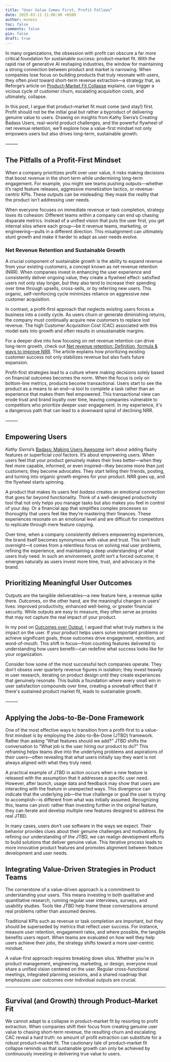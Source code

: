 ```yaml
---
title: "User Value Comes First, Profit Follows"
date: 2025-03-11 11:00:00 +0500
author: muness
toc: false
comments: false
pin: false
draft: true
---
```


In many organizations, the obsession with profit can obscure a far more critical foundation for sustainable success: product–market fit. With the rapid rise of generative AI reshaping industries, the window for maintaining a strong connection between product and market is narrowing. When companies lose focus on building products that truly resonate with users, they often pivot toward short-term revenue extraction—a strategy that, as Reforge’s article on [Product–Market Fit Collapse](https://www.reforge.com/blog/product-market-fit-collapse) explains, can trigger a vicious cycle of customer churn, escalating acquisition costs, and ultimately, collapse.

In this post, I argue that product–market fit must come (and stay!) first. Profit should not be the initial goal but rather a byproduct of delivering genuine value to users. Drawing on insights from Kathy Sierra’s Creating Badass Users, real-world product challenges, and the powerful flywheel of net revenue retention, we’ll explore how a value-first mindset not only empowers users but also drives long-term, sustainable growth.

⸻

## The Pitfalls of a Profit-First Mindset

When a company prioritizes profit over user value, it risks making decisions that boost revenue in the short term while undermining long-term engagement. For example, you might see teams pushing outputs—whether it’s rapid feature releases, aggressive monetization tactics, or revenue-centric KPIs. These outputs can be misleading: they mask the reality that the product isn’t addressing user needs.

When everyone focuses on immediate revenue or task completion, strategy loses its cohesion: Different teams within a company can end up chasing disparate metrics.  Instead of a unified vision that puts the user first, you get internal silos where each group—be it revenue teams, marketing, or engineering—pulls in a different direction. This misalignment can ultimately stunt growth and make it harder to adapt as user needs evolve.

### Net Revenue Retention and Sustainable Growth

A crucial component of sustainable growth is the ability to expand revenue from your existing customers, a concept known as net revenue retention (NRR). When companies invest in enhancing the user experience and consistently deliver ongoing value, they create a flywheel effect: satisfied users not only stay longer, but they also tend to increase their spending over time through upsells, cross-sells, or by referring new users. This organic, self-reinforcing cycle minimizes reliance on aggressive new customer acquisition.

In contrast, a profit-first approach that neglects existing users forces a business into a costly cycle. As users churn or generate diminishing returns, the company must continually acquire new customers to replace lost revenue. The high Customer Acquisition Cost (CAC) associated with this model eats into growth and often results in unsustainable margins.

For a deeper dive into how focusing on net revenue retention can drive long-term growth, check out [Net revenue retention: Definition, formula & ways to improve NRR](https://www.paddle.com/blog/net-revenue-retention-the-new-benchmark-metric-for-saas). The article explains how prioritizing existing customer success not only stabilizes revenue but also fuels future expansion.

Profit-first strategies lead to a culture where making decisions solely based on financial outcomes becomes the norm. When the focus is only on bottom-line metrics, products become transactional. Users start to see the product as a means to an end—a tool to complete a task rather than an experience that makes them feel empowered. This transactional view can erode trust and brand loyalty over time, leaving companies vulnerable to competitors who prioritize deeper user engagement. In my experience, it's a dangerous path that can lead to a downward spiral of declining NRR.

⸻

## Empowering Users

*Kathy Sierra*’s [Badass: Making Users Awesome](https://www.amazon.com/Badass-Making-Awesome-Kathy-Sierra/dp/1491919019?tag=googhydr-20&source=dsa&hvcampaign=books&gclid=CjwKCAjwvr--BhB5EiwAd5YbXkPeUh1FIee-wM5p1BY8qzU28x5DzKln70_aWr3JovLy9Ua7rpT84hoCupIQAvD_BwE) isn’t about adding flashy features or superficial *cool* factors. It’s about empowering users. When users feel that your product genuinely makes their lives better—when they feel more capable, informed, or even inspired—they become more than just customers; they become advocates. They start telling their friends, posting, and turning into organic growth engines for your product. NRR goes up, and the flywheel starts spinning.

A product that makes its users feel *badass* creates an emotional connection that goes far beyond functionality. Think of a well-designed productivity tool that not only helps you manage tasks but also makes you feel in control of your day. Or a financial app that simplifies complex processes so thoroughly that users feel like they’re mastering their finances. These experiences resonate on an emotional level and are difficult for competitors to replicate through mere feature copying.

Over time, when a company consistently delivers empowering experiences, the brand itself becomes synonymous with value and trust. This isn’t built overnight—it comes from a relentless focus on solving real user problems, refining the experience, and maintaining a deep understanding of what users truly need. In such an environment, profit isn’t a forced outcome; it emerges naturally as users invest more time, trust, and advocacy in the brand.

## Prioritizing Meaningful User Outcomes

Outputs are the tangible deliverables—a new feature here, a revenue spike there. Outcomes, on the other hand, are the meaningful changes in users’ lives: improved productivity, enhanced well-being, or greater financial security. While outputs are easy to measure, they often serve as proxies that may not capture the real impact of your product.

In my post on [Outcomes over Output](https://muness.com/posts/outcomes-over-output-book-summary/), I argued that what truly matters is the impact on the user. If your product helps users solve important problems or achieve significant goals, those outcomes drive engagement, retention, and word-of-mouth. This shift in focus—from counting features delivered to understanding how users benefit—can redefine what success looks like for your organization.

Consider how some of the most successful tech companies operate. They don’t obsess over quarterly revenue figures in isolation; they invest heavily in user research, iterating on product design until they create experiences that genuinely resonate. This builds a foundation where every small win in user satisfaction compounds over time, creating a snowball effect that if there's sustained product market fit, leads to sustainable growth.

⸻

## Applying the Jobs-to-Be-Done Framework

One of the most effective ways to transition from a profit-first to a value-first mindset is by employing the Jobs-to-Be-Done (JTBD) framework. Rather than asking “What features should we add?” JTBD shifts the conversation to “What job is the user hiring our product to do?” This reframing helps teams dive into the underlying problems and aspirations of their users—often revealing that what users initially say they want is not always aligned with what they truly need.

A practical example of JTBD in action occurs when a new feature is released with the assumption that it addresses a specific user need. However, after launch, usage data and feedback may show that users are interacting with the feature in unexpected ways. This divergence can indicate that the underlying job—the true challenge or goal the user is trying to accomplish—is different from what was initially assumed. Recognizing this, teams can pivot: rather than investing further in the original feature, they can iterate and develop multiple new features designed to address the real JTBD.

In many cases, users don’t use software in the ways we expect. Their behavior provides clues about their genuine challenges and motivations. By refining our understanding of the JTBD, we can realign development efforts to build solutions that deliver genuine value. This iterative process leads to more innovative product features and promotes alignment between feature development and user needs.

## Integrating Value-Driven Strategies in Product Teams

The cornerstone of a value-driven approach is a commitment to understanding your users. This means investing in both qualitative and quantitative research, running regular user interviews, surveys, and usability studies. Tools like JTBD help frame these conversations around real problems rather than assumed desires.

Traditional KPIs such as revenue or task completion are important, but they should be superseded by metrics that reflect user success. For instance, measure user retention, engagement rates, and where possible, the tangible benefits users report. When teams are evaluated on how well they help users achieve their *jobs*, the strategy shifts toward a more user-centric mindset.

A value-first approach requires breaking down silos. Whether you’re in product management, engineering, marketing, or design, everyone must share a unified vision centered on the user. Regular cross-functional meetings, integrated planning sessions, and a shared roadmap that emphasizes user outcomes over individual outputs are crucial.

---

## Survival (and Growth) through Product–Market Fit

We cannot adapt to a collapse in product–market fit by resorting to profit extraction. When companies shift their focus from creating genuine user value to chasing short-term revenue, the resulting churn and escalating CAC reveal a hard truth: no amount of profit extraction can substitute for a robust product–market fit. The cautionary tale of product–market fit collapse reminds us that sustainable growth can only be achieved by continuously investing in delivering true value to users.
